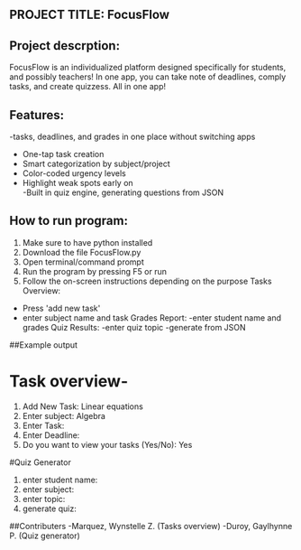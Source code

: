 ## PROJECT TITLE: FocusFlow
## Project descrption:
FocusFlow is an individualized platform designed specifically for students, and possibly teachers! 
In one app, you can take note of deadlines, comply tasks, and create quizzess. All in one app!

## Features:
-tasks, deadlines, and grades in one place without switching apps
-	One-tap task creation
-	Smart categorization by subject/project
-	Color-coded urgency levels
 -	Highlight weak spots early on  
-Built in quiz engine, generating questions from JSON


## How to run program:
1. Make sure to have python installed
2. Download the file FocusFlow.py
3. Open terminal/command prompt
4. Run the program by pressing F5 or run
5. Follow the on-screen instructions depending on the purpose
Tasks Overview:
-	Press 'add new task'
-	enter subject name and task
Grades Report:
-enter student name and grades
Quiz Results:
-enter quiz topic
-generate from JSON

##Example output
# Task overview-
1. Add New Task: Linear equations
2. Enter subject: Algebra
3. Enter Task: 
4. Enter Deadline:
5. Do you want to view your tasks (Yes/No): Yes

#Quiz Generator
 1. enter student name:
 2.  enter subject:
 3. enter topic:
 4. generate quiz:

##Contributers
-Marquez, Wynstelle Z. (Tasks overview)
-Duroy, Gaylhynne P. (Quiz generator)


